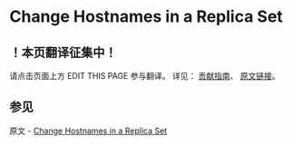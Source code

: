 # Change Hostnames in a Replica Set

## ！本页翻译征集中！

请点击页面上方 EDIT THIS PAGE 参与翻译。
详见：
[贡献指南]( https://github.com/JinMuInfo/MongoDB-Manual-zh/blob/master/CONTRIBUTING.md )、
[原文链接](  https://docs.mongodb.com/manual/tutorial/change-hostnames-in-a-replica-set/  )。

## 参见

原文 - [Change Hostnames in a Replica Set]( https://docs.mongodb.com/manual/tutorial/change-hostnames-in-a-replica-set/ )

